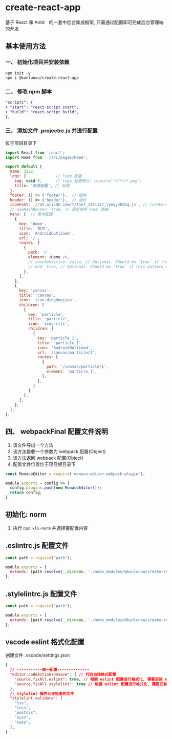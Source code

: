 # create-react-app

基于 React 和 Antd　的一套中后台集成框架, 只需通过配置即可完成后台管理端的开发

## 基本使用方法

### 一、 初始化项目并安装依赖

```shell
npm init -y
npm i @kunlunxu/create-react-app
```

### 二、 修改 npm 脚本

```diff
"scripts": {
+ "start": "react-script start",
+ "build": "react-script build",
},
```

### 三、 添加文件 .projectrc.js 并进行配置

位于项目目录下

```js
import React from 'react';
import Home from './src/pages/Home';

export default {
  name: 2222,
  logo: {             // logo 配置
    img: void 0,      // logo 配置图片: require('*/**/*.png')
    title: '测试标题', // 标题
  },
  footer: () => ('footer'),  // 组件
  header: () => ('header'),  // 组件
  iconFont: '//at.alicdn.com/t/font_1141137_lyeqynh5bq.js', // iconFont 外链
  // useHashRouter: true, // 是否使用 hash 路由
  menu: [  // 菜单配置
    {
      key: 'home',
      title: '首页',
      icon: 'AndroidOutlined',
      url: '/',
      routes: [
        {
          path: '/',
          element: <Home />,
          // caseSensitive: false, // Optional. Should be `true` if the static portions of the `path` should be matched in the same case.
          // end: true, // Optional. Should be `true` if this pattern should match the entire URL pathname
        },
      ],
    },
    {
      key: 'canvas',
      title: 'canvas',
      icon: 'icon-dingdanjine',
      children: [
        {
          key: 'particle',
          title: 'particle',
          icon: 'icon-rili',
          children: [
            {
              key: 'particle_1',
              title: 'particle_1',
              icon: 'AndroidOutlined',
              url: '/canvas/particle/1',
              routes: [
                {
                  path: '/canvas/particle/1',
                  element: 'particle_1',
                },
              ],
            }
          ]
        },
      ],
    },
  ],
};
```

## 四、 webpackFinal 配置文件说明

1. 该文件导出一个方法
2. 该方法接收一个参数为 webpack 配置(Object)
3. 该方法返回 webpack 配置(Object)
4. 配置文件位置位于项目根目录下

```js
const MonacoEditor = require('monaco-editor-webpack-plugin');

module.exports = config => {
  config.plugins.push(new MonacoEditor());
  return config;
}
```

## 初始化: norm

1. 执行 `npx klx-norm` 并选择要配置内容

## .eslintrc.js 配置文件

```js
const path = require("path");

module.exports = {
  extends: [path.resolve(__dirname, './node_modules/@kunlunxu/create-react-app/.eslintrc.js')],
};
```

## .stylelintrc.js 配置文件

```js
const path = require("path");

module.exports = {
  extends: [path.resolve(__dirname, './node_modules/@kunlunxu/create-react-app/.stylelintrc.js')],
};
```


## vscode eslint 格式化配置

创建文件 .vscode/settings.json

```json
{
  // -----------统一配置--------------
  "editor.codeActionsOnSave": { // 代码自动格式配置
    "source.fixAll.eslint": true, // 根据 eslint 配置进行格式化, 需要安装 eslint 插件
    "source.fixAll.stylelint": true // 根据 eslint 配置进行格式化, 需要安装 stylelint 插件
  },
  // stylelint 插件允许检查的文件
  "stylelint.validate": [
    "css",
    "less",
    "postcss",
    "scss",
    "sass",
  ],
}
```

